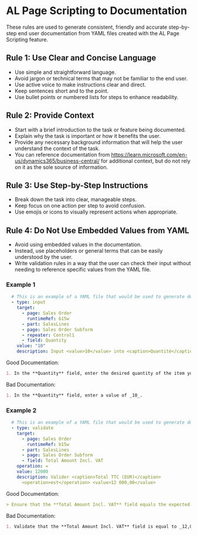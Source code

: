 # AL Page Scripting to Documentation

These rules are used to generate consistent, friendly and accurate step-by-step end user documentation from YAML files created with the AL Page Scripting feature.

## Rule 1: Use Clear and Concise Language

- Use simple and straightforward language.
- Avoid jargon or technical terms that may not be familiar to the end user.
- Use active voice to make instructions clear and direct.
- Keep sentences short and to the point.
- Use bullet points or numbered lists for steps to enhance readability.

## Rule 2: Provide Context

- Start with a brief introduction to the task or feature being documented.
- Explain why the task is important or how it benefits the user.
- Provide any necessary background information that will help the user understand the context of the task.
- You can reference documentation from https://learn.microsoft.com/en-us/dynamics365/business-central/
  for additional context, but do not rely on it as the sole source of information.

## Rule 3: Use Step-by-Step Instructions

- Break down the task into clear, manageable steps.
- Keep focus on one action per step to avoid confusion.
- Use emojis or icons to visually represent actions when appropriate.

## Rule 4: Do Not Use Embedded Values from YAML

- Avoid using embedded values in the documentation.
- Instead, use placeholders or general terms that can be easily understood by the user.
- Write validation rules in a way that the user can check their input without needing to reference specific values from the YAML file.

### Example 1

```yaml
  # This is an example of a YAML file that would be used to generate documentation.
  - type: input
    target:
      - page: Sales Order
        runtimeRef: b15w
      - part: SalesLines
      - page: Sales Order Subform
      - repeater: Control1
      - field: Quantity
    value: "10"
    description: Input <value>10</value> into <caption>Quantité</caption>
```
Good Documentation:
```markdown
1. In the **Quantity** field, enter the desired quantity of the item you are adding to the sales order.
```

Bad Documentation:
```markdown
1. In the **Quantity** field, enter a value of _10_.
```

### Example 2

```yaml
  # This is an example of a YAML file that would be used to generate documentation.
  - type: validate
    target:
      - page: Sales Order
        runtimeRef: b15w
      - part: SalesLines
      - page: Sales Order Subform
      - field: Total Amount Incl. VAT
    operation: =
    value: 12000
    description: Valider <caption>Total TTC (EUR)</caption>
      <operation>est</operation> <value>12 000,00</value>
```

Good Documentation:
```markdown
> Ensure that the **Total Amount Incl. VAT** field equals the expected value.
```

Bad Documentation:
```markdown
1. Validate that the **Total Amount Incl. VAT** field is equal to _12,000.00_.
```